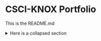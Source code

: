 # CSCI-KNOX Portfolio


This is the README.md


<details>
  <summary> Here is a collapsed section</summary>
* item 1
* item 2
* [link to another page](other_page)
* item 4
</details>
